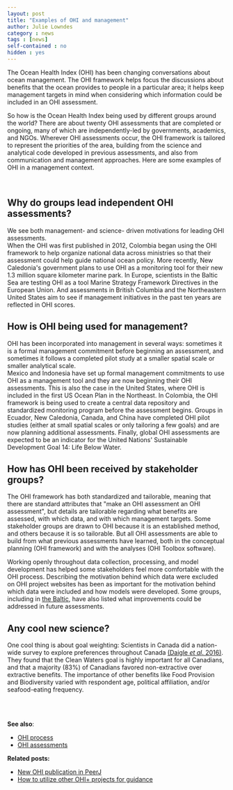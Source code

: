 ```yaml
---
layout: post
title: "Examples of OHI and management"
author: Julie Lowndes
category : news 
tags : [news]
self-contained : no
hidden : yes
---
```


The Ocean Health Index (OHI) has been changing conversations about ocean management. The OHI framework helps focus the discussions about benefits that the ocean provides to people in a particular area; it helps keep management targets in mind when considering which information could be included in an OHI assessment.

So how is the Ocean Health Index being used by different groups around the world? There are about twenty OHI assessments that are completed or ongoing, many of which are independently-led by governments, academics, and NGOs. Wherever OHI assessments occur, the OHI framework is tailored to represent the priorities of the area, building from the science and analytical code developed in previous assessments, and also from communication and management approaches. Here are some examples of OHI in a management context. 

<br>


## Why do groups lead independent OHI assessments?

We see both management- and science- driven motivations for leading OHI assessments.  
When the OHI was first published in 2012, Colombia began using the OHI framework to help organize national data across ministries so that their assessment could help guide national ocean policy. More recently, New Caledonia's government plans to use OHI as a monitoring tool for their new 1.3 million square kilometer marine park. In Europe, scientists in the Baltic Sea are testing OHI as a tool Marine Strategy Framework Directives in the European Union. And assessments in British Columbia and the Northeastern United States aim to see if management initiatives in the past ten years are reflected in OHI scores.


## How is OHI being used for management?

OHI has been incorporated into management in several ways: sometimes it is a formal management commitment before beginning an assessment, and sometimes it follows a completed pilot study at a smaller spatial scale or smaller analytical scale.     
Mexico and Indonesia have set up formal management commitments to use OHI as a management tool and they are now beginning their OHI assessments. This is also the case in the United States, where OHI is included in the first US Ocean Plan in the Northeast. In Colombia, the OHI framework is being used to create a central data repository and standardized monitoring program before the assessment begins. Groups in Ecuador, New Caledonia, Canada, and China have completed OHI pilot studies (either at small spatial scales or only tailoring a few goals) and are now planning additional assessments. Finally, global OHI assessments are expected to be an indicator for the United Nations' Sustainable Development Goal 14: Life Below Water. 


## How has OHI been received by stakeholder groups?

The OHI framework has both standardized and tailorable, meaning that there are standard attributes that "make an OHI assessment an OHI assessment", but details are tailorable regarding what benefits are assessed, with which data, and with which management targets. Some stakeholder groups are drawn to OHI because it is an established method, and others because it is so tailorable. But all OHI assessments are able to build from what previous assessments have learned, both in the conceptual planning (OHI framework) and with the analyses (OHI Toolbox software).

Working openly throughout data collection, processing, and model development has helped some stakeholders feel more comfortable with the OHI process. Describing the motivation behind which data were excluded on OHI project websites has been as important for the motivation behind which data were included and how models were developed. Some groups, including in [the Baltic](http://ohi-science.org/bhi/goals.html), have also listed what improvements could be addressed in future assessments.

## Any cool new science?

One cool thing is about goal weighting: Scientists in Canada did a nation-wide survey to explore preferences throughout Canada [(Daigle *et al*. 2016)](http://linkinghub.elsevier.com/retrieve/pii/S0308597X16303323). They found that the Clean Waters goal is highly important for all Canadians, and that a majority (83%) of Canadians favored non-extractive over extractive benefits. The importance of other benefits like Food Provision and Biodiversity varied with respondent age, political affiliation, and/or seafood-eating frequency. 


<br>
<br>

**See also**: 

- [OHI process](http://ohi-science.org/projects/ohi-process/)  
- [OHI assessments](http://ohi-science.org/projects/ohi-assessments/)


**Related posts:** 

- [New OHI publication in PeerJ](http://ohi-science.org/news/new-ohi-publication-in-peerj)
- [How to utilize other OHI+ projects for guidance](http://ohi-science.org/news/how-to-use-other-OHI-assessments-for-guidance)


